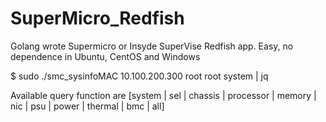 # SuperMicro_Redfish
Golang wrote Supermicro or Insyde SuperVise Redfish app.  Easy, no dependence in Ubuntu, CentOS and Windows

$ sudo ./smc_sysinfoMAC 10.100.200.300 root root system | jq

Available query function are [system | sel | chassis | processor | memory | nic | psu | power | thermal | bmc | all]
